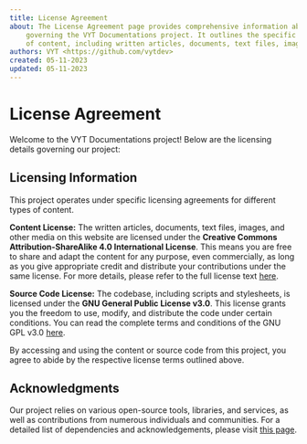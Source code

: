 ```yaml
---
title: License Agreement
about: The License Agreement page provides comprehensive information about the licensing agreements
	governing the VYT Documentations project. It outlines the specific licenses for different types
	of content, including written articles, documents, text files, images, scripts, and stylesheets.
authors: VYT <https://github.com/vytdev>
created: 05-11-2023
updated: 05-11-2023
---
```


# License Agreement

Welcome to the VYT Documentations project! Below are the licensing details governing our project:

## Licensing Information

This project operates under specific licensing agreements for different types of content.

**Content License:**
The written articles, documents, text files, images, and other media on this website are licensed
under the **Creative Commons Attribution-ShareAlike 4.0 International License**. This means you are
free to share and adapt the content for any purpose, even commercially, as long as you give appropriate
credit and distribute your contributions under the same license. For more details, please refer to
the full license text [here](http://creativecommons.org/licenses/by-sa/4.0/).

**Source Code License:**
The codebase, including scripts and stylesheets, is licensed under the **GNU General Public License v3.0**.
This license grants you the freedom to use, modify, and distribute the code under certain conditions.
You can read the complete terms and conditions of the GNU GPL v3.0 [here](http://www.gnu.org/licenses/gpl-3.0.html).

By accessing and using the content or source code from this project, you agree to abide by the
respective license terms outlined above.

## Acknowledgments

Our project relies on various open-source tools, libraries, and services, as well as contributions
from numerous individuals and communities. For a detailed list of dependencies and acknowledgements,
please visit [this page](credits.md).

